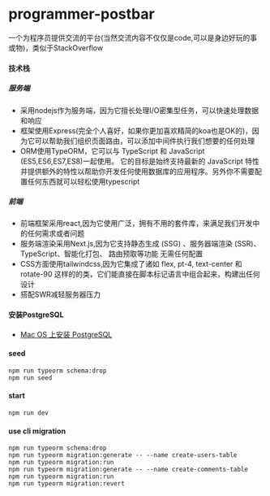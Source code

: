 # programmer-postbar
一个为程序员提供交流的平台(当然交流内容不仅仅是code,可以是身边好玩的事或物)，类似于StackOverflow
#### 技术栈
##### 服务端
* 采用nodejs作为服务端，因为它擅长处理I/O密集型任务，可以快速处理数据和响应
* 框架使用Express(完全个人喜好，如果你更加喜欢精简的koa也是OK的)，因为它可以帮助我们组织页面路由，可以添加中间件执行我们想要的任何处理
* ORM使用TypeORM，它可以与 TypeScript 和 JavaScript (ES5,ES6,ES7,ES8)一起使用。 它的目标是始终支持最新的 JavaScript 特性并提供额外的特性以帮助你开发任何使用数据库的应用程序。另外你不需要配置任何东西就可以轻松使用typescript
##### 前端
* 前端框架采用react,因为它使用广泛，拥有不用的套件库，来满足我们开发中的任何需求或者问题
* 服务端渲染采用Next.js,因为它支持静态生成 (SSG) 、服务器端渲染 (SSR)、TypeScript、智能化打包、 路由预取等功能 无需任何配置
* CSS方面使用tailwindcss,因为它集成了诸如 flex, pt-4, text-center 和 rotate-90 这样的的类，它们能直接在脚本标记语言中组合起来，构建出任何设计
* 搭配SWR减轻服务器压力

#### 安装PostgreSQL
* [Mac OS 上安装 PostgreSQL](https://www.runoob.com/postgresql/mac-install-postgresql.html)
#### seed
```
npm run typeorm schema:drop
npm run seed
```
#### start
```
npm run dev
```
#### use cli migration
```
npm run typeorm schema:drop
npm run typeorm migration:generate -- --name create-users-table
npm run typeorm migration:run
npm run typeorm migration:generate -- --name create-comments-table
npm run typeorm migration:run
npm run typeorm migration:revert
```
